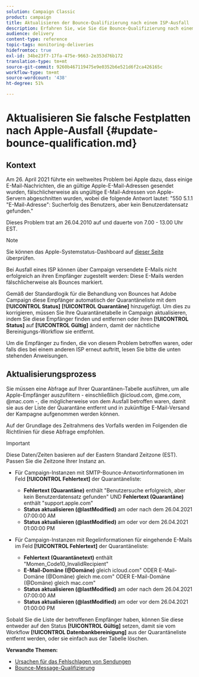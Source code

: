 ```yaml
---
solution: Campaign Classic
product: campaign
title: Aktualisieren der Bounce-Qualifizierung nach einem ISP-Ausfall
description: Erfahren Sie, wie Sie die Bounce-Qualifizierung nach einem ISP-Ausfall aktualisieren.
audience: delivery
content-type: reference
topic-tags: monitoring-deliveries
hidefromtoc: true
exl-id: 34be23f7-17fa-475e-9663-2e353d76b172
translation-type: tm+mt
source-git-commit: 9260b467119475e9e0352b6e521d6f2ca426165c
workflow-type: tm+mt
source-wordcount: '438'
ht-degree: 51%

---
```


# Aktualisieren Sie falsche Festplatten nach Apple-Ausfall {#update-bounce-qualification.md}

## Kontext

Am 26. April 2021 führte ein weltweites Problem bei Apple dazu, dass einige E-Mail-Nachrichten, die an gültige Apple-E-Mail-Adressen gesendet wurden, fälschlicherweise als ungültige E-Mail-Adressen von Apple-Servern abgeschnitten wurden, wobei die folgende Antwort lautet:  &quot;550 5.1.1 &quot;E-Mail-Adresse&quot;: Sucherfolg des Benutzers, aber kein Benutzerdatensatz gefunden.&quot;

Dieses Problem trat am 26.04.2010 auf und dauerte von 7.00 - 13.00 Uhr EST.

>[!NOTE]
>
>Sie können das Apple-Systemstatus-Dashboard auf [dieser Seite](https://www.apple.com/support/systemstatus/) überprüfen.

Bei Ausfall eines ISP können über Campaign versendete E-Mails nicht erfolgreich an ihren Empfänger zugestellt werden: Diese E-Mails werden fälschlicherweise als Bounces markiert.

Gemäß der Standardlogik für die Behandlung von Bounces hat Adobe Campaign diese Empfänger automatisch der Quarantäneliste mit dem **[!UICONTROL Status]** **[!UICONTROL Quarantäne]** hinzugefügt. Um dies zu korrigieren, müssen Sie Ihre Quarantänetabelle in Campaign aktualisieren, indem Sie diese Empfänger finden und entfernen oder ihren **[!UICONTROL Status]** auf **[!UICONTROL Gültig]** ändern, damit der nächtliche Bereinigungs-Workflow sie entfernt.

Um die Empfänger zu finden, die von diesem Problem betroffen waren, oder falls dies bei einem anderen ISP erneut auftritt, lesen Sie bitte die unten stehenden Anweisungen.

## Aktualisierungsprozess

Sie müssen eine Abfrage auf Ihrer Quarantänen-Tabelle ausführen, um alle Apple-Empfänger auszufiltern - einschließlich @icloud.com, @me.com, @mac.com -, die möglicherweise von dem Ausfall betroffen waren, damit sie aus der Liste der Quarantäne entfernt und in zukünftige E-Mail-Versand der Kampagne aufgenommen werden können.

Auf der Grundlage des Zeitrahmens des Vorfalls werden im Folgenden die Richtlinien für diese Abfrage empfohlen.

>[!IMPORTANT]
>
>Diese Daten/Zeiten basieren auf der Eastern Standard Zeitzone (EST). Passen Sie die Zeitzone Ihrer Instanz an.

* Für Campaign-Instanzen mit SMTP-Bounce-Antwortinformationen im Feld **[!UICONTROL Fehlertext]** der Quarantäneliste:

   * **Fehlertext (Quarantäne)** enthält &quot;Benutzersuche erfolgreich, aber kein Benutzerdatensatz gefunden&quot; UND  **Fehlertext (Quarantäne)** enthält &quot;support.apple.com&quot;
   * **Status aktualisieren (@lastModified)** am oder nach dem 26.04.2021 07:00:00 AM
   * **Status aktualisieren (@lastModified)** am oder vor dem 26.04.2021 01:00:00 PM

* Für Campaign-Instanzen mit Regelinformationen für eingehende E-Mails im Feld **[!UICONTROL Fehlertext]** der Quarantäneliste:

   * **Fehlertext (Quarantänetext)** enthält &quot;Momen_Code10_InvalidRecipient&quot;
   * **E-Mail-Domäne (@Domäne)**  gleich icloud.com&quot; ODER E-Mail-Domäne (@Domäne) gleich me.com&quot; ODER E-Mail-Domäne (@Domäne) gleich mac.com&quot;
   * **Status aktualisieren (@lastModified)** am oder nach dem 26.04.2021 07:00:00 AM
   * **Status aktualisieren (@lastModified)** am oder vor dem 26.04.2021 01:00:00 PM

Sobald Sie die Liste der betroffenen Empfänger haben, können Sie diese entweder auf den Status **[!UICONTROL Gültig]** setzen, damit sie vom Workflow **[!UICONTROL Datenbankbereinigung]** aus der Quarantäneliste entfernt werden, oder sie einfach aus der Tabelle löschen.

**Verwandte Themen:**
* [Ursachen für das Fehlschlagen von Sendungen](../../delivery/using/understanding-delivery-failures.md)
* [Bounce-Message-Qualifizierung](../../delivery/using/understanding-delivery-failures.md#bounce-mail-qualification)
